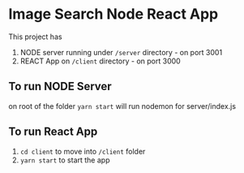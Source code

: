 # Image Search Node React App

This project has
1. NODE server running under `/server` directory - on port 3001
2. REACT App on `/client` directory - on port 3000

## To run NODE Server 
on root of the folder `yarn start` will run nodemon for server/index.js

## To run React App
1. `cd client` to move into `/client` folder
2. `yarn start` to start the app
